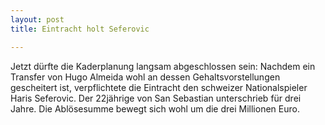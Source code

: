 ```yaml
---
layout: post
title: Eintracht holt Seferovic

---
```


Jetzt dürfte die Kaderplanung langsam abgeschlossen sein: Nachdem ein Transfer von Hugo Almeida wohl an dessen Gehaltsvorstellungen gescheitert ist, verpflichtete die Eintracht den schweizer Nationalspieler Haris Seferovic. Der 22jährige von San Sebastian unterschrieb für drei Jahre. Die Ablösesumme bewegt sich wohl um die drei Millionen Euro.


